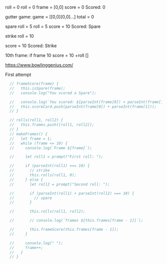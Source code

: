 roll = 0
roll = 0
frame = [0,0]
score = 0
Scored: 0

gutter game:
game = [[0,0][0,0]...]
total = 0

spare
roll = 5
roll = 5
score = 10
Scored: Spare

strike
roll = 10

score = 10
Scored: Strike

10th frame:
if frame 10 score = 10
+roll
[]

https://www.bowlinggenius.com/

First attempt

```JavaScript
  // frameScore(frame) {
  //   this.isSpare(frame);
  //   console.log("You scored a Spare");

  //   console.log(`You scored: ${parseInt(frame[0]) + parseInt(frame[1])}`);
  //   this.scoreCard.push(parseInt(frame[0]) + parseInt(frame[1]));
  // }

  // rolls(roll1, roll2) {
  //   this.frames.push([roll1, roll2]);
  // }
  // makeFrames() {
  //   let frame = 1;
  //   while (frame <= 10) {
  //     console.log(`Frame ${frame}`);

  //     let roll1 = prompt("First roll: ");

  //     if (parseInt(roll1) === 10) {
  //       // strike
  //       this.rolls(roll1, 0);
  //     } else {
  //       let roll2 = prompt("Second roll: ");

  //       if (parseInt(roll1) + parseInt(roll2) === 10) {
  //         // spare
  //       }

  //       this.rolls(roll1, roll2);

  //       // console.log(`frames ${this.frames[frame - 1]}`);

  //       this.frameScore(this.frames[frame - 1]);
  //     }

  //     console.log(" ");
  //     frame++;
  //   }
  // }
```
